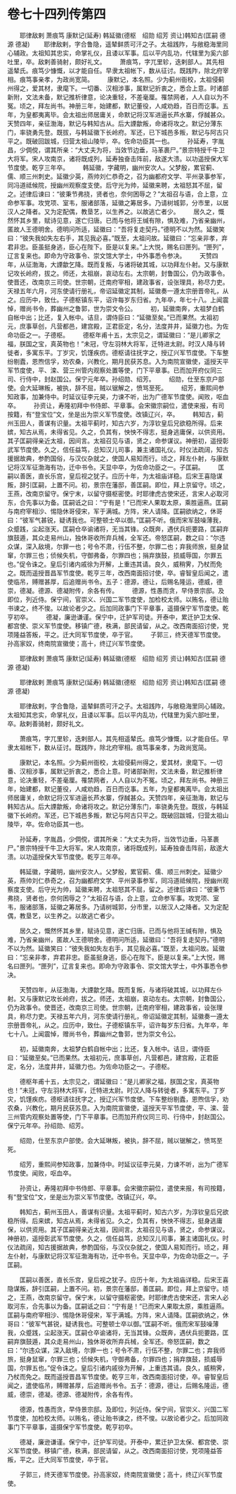 # 卷七十四列传第四

　　耶律敌剌 萧痕笃 康默记(延寿) 韩延徽(德枢　绍勋 绍芳 资让)韩知古(匡嗣 德源 德凝) 　　耶律敌剌，字合鲁隐，遥辇鲜质可汗之子。太祖践阼，与敞稳海里同心辅政。太祖知其忠实，命掌礼仪，且诿以军事。后以平内乱功，代辖里为奚六部吐里，卒。敌剌善骑射，颇好礼文。 　　萧痕笃，字兀里轸，迭剌部人。其先相遥辇氏。痕笃少慷慨，以才能自任。早隶太祖帐下，数从征讨。既践阼，除北府宰相。痕笃事亲孝，为政尚宽简。 　　康默记，本名照。少为蓟州衙校，太祖侵蓟州得之，爱其材，隶麾下。一切番、汉相涉事，属默记折衷之，悉合上意。时诸部新附，文法未备，默记推析律意，论决重轻，不差毫厘。罹禁网者，人人自以为不冤。顷之，拜左尚书。神册三年，始建都，默记董役，人咸劝趋，百日而讫事。五年，为皇都夷离毕。会太祖出师居庸关，命默记将汉军进逼长芦水寨，俘馘甚众。天赞四年，亲征渤海，默记与韩知古从。后大諲歙叛，命诸将攻之。默记分薄东门，率骁勇先登。既拔，与韩延徽下长岭府。军还，已下城邑多叛，默记与阿古只平之。既破回跋城，归营太祖山陵毕，卒。佐命功臣其一也。 　　孙延寿，字胤昌，少倜傥，谓其所亲：“大丈夫为将，当效节边垂，马革裹尸。”景宗特授千牛卫大将军。宋人攻南京，诸将既成列，延寿独奋击阵前，敌遂大溃。以功遥授保大军节度使。乾亨三年卒。 　　韩延徽，字藏明，幽州安次人。父梦殷，累官蓟、儒、顺三州刺史。延徽少英，燕帅刘仁恭奇之，召为幽都府文学、平州录事参军，同冯道祗候院，授幽州观察度支使。后守光为帅，延徽来聘，太祖怒其不屈，留之。述律后谏曰：“彼秉节弗挠，贤者也，奈何困辱之？”太祖召与语，合上意，立命参军事。攻党项、室韦，服诸部落，延徽之筹居多。乃请树城郭，分市里，以居汉人之降者。又为定配偶，教垦艺，以生养之。以故逃亡者少。 　　居久之，慨然怀其乡里，赋诗见意，遂亡归唐。已而与他将王缄有隙，惧及难，乃省亲幽州，匿故人王德明舍。德明问所适，延徽曰：“吾将复走契丹。”德明不以为然。延徽笑曰：“彼失我如失左右手，其见我必喜。”既至，太祖问故。延徽曰：“忘亲非孝，弃君非忠。臣虽挺身逃，臣心在陛下。臣是以复来。”上大悦，赐名曰匣列。“匣列”，辽言复来也。即命为守政事令、崇文馆大学士，中外事悉令参决。 　　天赞四年，从征渤海，大諲歙乞降。既而复叛，与诸将破其城，以功拜左仆射。又与康默记攻长岭府，拔之。师还，太祖崩，哀动左右。太宗朝，封鲁国公，仍为政事令。使晋还，改南京三司使。世宗朝，迁南府宰相，建政事省，设张理具，称尽力吏。天禄五年六月，河东使请行册礼，帝诏延徽定其制，延徽奏一遵太宗册晋帝礼，从之。应历中，致仕。子德枢镇东平，诏许每岁东归省。九年卒，年七十八。上闻震悼，赠尚书令，葬幽州之鲁郭，世为崇文令公。 　　初，延徽南奔，太祖梦白鹤自帐中出；比还，复入帐中。诘旦，谓侍臣曰：“延徽至矣。”已而果然。太祖初元，庶事草创，凡营都邑，建宫殿，正君臣定，名分，法度井井，延徽力也。为佐命功臣之一。子德枢。 　　德枢年甫十五，太宗见之，谓延徽曰：“是儿卿家之福，朕国之宝，真英物也！”未冠，守左羽林大将军，迁特进太尉。时汉人降与转徙者，多寓东平。丁岁灾，饥馑疾疠。德枢请往抚字之，授辽兴军节度使。下车整纷剔蠹，恩煦信孚，劝农桑，兴教化，期月民获苏息。入为南院宣徽使，遥授天平军节度使，平、滦、营三州管内观察处置等使，门下平章事。已而加开府仪同三司、行侍中，封赵国公。保宁元年卒。孙绍勋、绍芳。 　　绍勋，仕至东京户部使。会大延琳叛，被执，辞不屈，贼以锯解之，愤骂至死。 　　绍芳，重熙间参知政事，加兼侍中。时延议征李元昊，力谏不听，出为广德军节度使。闻败，呕血卒。 　　孙资让，寿隆初拜中书侍郎、平章事。会宋徽宗嗣位，遣使来报，有司按籍，有“登宝位”文，坐是出为崇义军节度使。改镇辽兴，卒。 　　韩知古，蓟州玉田人，善谋有识量。太祖平蓟时，知古六岁，为淳钦皇后兄欲稳所得。后来嫔，知古从焉，未得省见。久之，负其有，怏怏不得志，挺身逃庸保，以供资用。其子匡嗣得亲近太祖，因间言。太祖召见与语，贤之，命参谋议。神册初，遥授彰武军节度使。久之，信任益笃，总知汉儿司事，兼主诸国礼仪。时仪法疏阔，知古援据故典，参酌国俗，与汉仪杂就之，使国人易知而行。顷之，拜左仆射，与康默记将汉军征渤海有功，迁中书令。天显中卒，为佐命功臣之一。子匡嗣。 　　匡嗣以善医，直长乐宫，皇后视之犹子。应历十年，为太祖庙详稳。后宋王喜隐谋叛，辞引匡嗣，上置不问。初，景宗在藩邸，善匡嗣。即位，拜上京留守。顷之，王燕，改南京留守。保宁末，以留守摄枢密使。时耶律虎古使宋还，言宋人必取河东，合先事以为备。匡嗣诋之曰：“宁有是！”已而宋人果取太原，乘胜逼燕。匡嗣与南府宰相沙、惕隐休哥侵宋，军于满城。方阵，宋人请降。匡嗣欲纳之，休哥曰：“彼军气甚锐，疑诱我也。可整顿士卒以御。”匡嗣不听。俄而宋军鼓噪薄我，众蹙践，尘起涨天。匡嗣仓卒谕诸将，无当其锋。众既奔，遇伏兵扼要路，匡嗣弃旗鼓遁，其众走易州山，独休哥收所弃兵械，全军还。帝怒匡嗣，数之曰：“尔违众谋，深入敌境，尔罪一也；号令不肃，行伍不整，尔罪二也；弃我师旅，挺身鼠窜，尔罪三也；侦候失机，守御弗备，尔罪四也；捐弃旗鼓，损威辱国，尔罪五也。”促令诛之。皇后引诸内戚徐为开解，上重违其请。良久，威稍霁，乃杖而免之。既而遥授晋昌军节度使。乾亨三年，改西南面招讨使，卒。睿智皇后闻之，遣使临吊，赙赠甚厚，后追赠尚书令。五子：德源，德让，后赐名隆运，德威，德崇，德凝。德源、德凝附传，余各有传。 　　德源，性愚而贪，早侍景宗邸。及即位，列近侍。保宁间，官崇义、兴国二军节度使，加检校太师。以贿名，德让贻书谏之，终不悛。以故论者少之。后加同政事门下平章事，遥摄保宁军节度使。乾亨初卒。 　　德凝，廉逊谦谨。保宁中，迁护军司徒。开泰中，累迁护卫太保、都宫使、崇义军节度使。移镇广德，秩满，部民请留，从之。改西南面招讨使，党项隆益答叛，平之。迁大同军节度使，卒于官。 　　子郭三，终天德军节度使。孙高家奴，终南院宣徽使；高十，终辽兴军节度使。

　　耶律敌剌 萧痕笃 康默记(延寿) 韩延徽(德枢　绍勋 绍芳 资让)韩知古(匡嗣 德源 德凝)

　　耶律敌剌 萧痕笃 康默记(延寿) 韩延徽(德枢　绍勋 绍芳 资让)韩知古(匡嗣 德源 德凝)

　　耶律敌剌，字合鲁隐，遥辇鲜质可汗之子。太祖践阼，与敞稳海里同心辅政。太祖知其忠实，命掌礼仪，且诿以军事。后以平内乱功，代辖里为奚六部吐里，卒。敌剌善骑射，颇好礼文。

　　萧痕笃，字兀里轸，迭剌部人。其先相遥辇氏。痕笃少慷慨，以才能自任。早隶太祖帐下，数从征讨。既践阼，除北府宰相。痕笃事亲孝，为政尚宽简。

　　康默记，本名照。少为蓟州衙校，太祖侵蓟州得之，爱其材，隶麾下。一切番、汉相涉事，属默记折衷之，悉合上意。时诸部新附，文法未备，默记推析律意，论决重轻，不差毫厘。罹禁网者，人人自以为不冤。顷之，拜左尚书。神册三年，始建都，默记董役，人咸劝趋，百日而讫事。五年，为皇都夷离毕。会太祖出师居庸关，命默记将汉军进逼长芦水寨，俘馘甚众。天赞四年，亲征渤海，默记与韩知古从。后大諲歙叛，命诸将攻之。默记分薄东门，率骁勇先登。既拔，与韩延徽下长岭府。军还，已下城邑多叛，默记与阿古只平之。既破回跋城，归营太祖山陵毕，卒。佐命功臣其一也。

　　孙延寿，字胤昌，少倜傥，谓其所亲：“大丈夫为将，当效节边垂，马革裹尸。”景宗特授千牛卫大将军。宋人攻南京，诸将既成列，延寿独奋击阵前，敌遂大溃。以功遥授保大军节度使。乾亨三年卒。

　　韩延徽，字藏明，幽州安次人。父梦殷，累官蓟、儒、顺三州刺史。延徽少英，燕帅刘仁恭奇之，召为幽都府文学、平州录事参军，同冯道祗候院，授幽州观察度支使。后守光为帅，延徽来聘，太祖怒其不屈，留之。述律后谏曰：“彼秉节弗挠，贤者也，奈何困辱之？”太祖召与语，合上意，立命参军事。攻党项、室韦，服诸部落，延徽之筹居多。乃请树城郭，分市里，以居汉人之降者。又为定配偶，教垦艺，以生养之。以故逃亡者少。

　　居久之，慨然怀其乡里，赋诗见意，遂亡归唐。已而与他将王缄有隙，惧及难，乃省亲幽州，匿故人王德明舍。德明问所适，延徽曰：“吾将复走契丹。”德明不以为然。延徽笑曰：“彼失我如失左右手，其见我必喜。”既至，太祖问故。延徽曰：“忘亲非孝，弃君非忠。臣虽挺身逃，臣心在陛下。臣是以复来。”上大悦，赐名曰匣列。“匣列”，辽言复来也。即命为守政事令、崇文馆大学士，中外事悉令参决。

　　天赞四年，从征渤海，大諲歙乞降。既而复叛，与诸将破其城，以功拜左仆射。又与康默记攻长岭府，拔之。师还，太祖崩，哀动左右。太宗朝，封鲁国公，仍为政事令。使晋还，改南京三司使。世宗朝，迁南府宰相，建政事省，设张理具，称尽力吏。天禄五年六月，河东使请行册礼，帝诏延徽定其制，延徽奏一遵太宗册晋帝礼，从之。应历中，致仕。子德枢镇东平，诏许每岁东归省。九年卒，年七十八。上闻震悼，赠尚书令，葬幽州之鲁郭，世为崇文令公。

　　初，延徽南奔，太祖梦白鹤自帐中出；比还，复入帐中。诘旦，谓侍臣曰：“延徽至矣。”已而果然。太祖初元，庶事草创，凡营都邑，建宫殿，正君臣定，名分，法度井井，延徽力也。为佐命功臣之一。子德枢。

　　德枢年甫十五，太宗见之，谓延徽曰：“是儿卿家之福，朕国之宝，真英物也！”未冠，守左羽林大将军，迁特进太尉。时汉人降与转徙者，多寓东平。丁岁灾，饥馑疾疠。德枢请往抚字之，授辽兴军节度使。下车整纷剔蠹，恩煦信孚，劝农桑，兴教化，期月民获苏息。入为南院宣徽使，遥授天平军节度使，平、滦、营三州管内观察处置等使，门下平章事。已而加开府仪同三司、行侍中，封赵国公。保宁元年卒。孙绍勋、绍芳。

　　绍勋，仕至东京户部使。会大延琳叛，被执，辞不屈，贼以锯解之，愤骂至死。

　　绍芳，重熙间参知政事，加兼侍中。时延议征李元昊，力谏不听，出为广德军节度使。闻败，呕血卒。

　　孙资让，寿隆初拜中书侍郎、平章事。会宋徽宗嗣位，遣使来报，有司按籍，有“登宝位”文，坐是出为崇义军节度使。改镇辽兴，卒。

　　韩知古，蓟州玉田人，善谋有识量。太祖平蓟时，知古六岁，为淳钦皇后兄欲稳所得。后来嫔，知古从焉，未得省见。久之，负其有，怏怏不得志，挺身逃庸保，以供资用。其子匡嗣得亲近太祖，因间言。太祖召见与语，贤之，命参谋议。神册初，遥授彰武军节度使。久之，信任益笃，总知汉儿司事，兼主诸国礼仪。时仪法疏阔，知古援据故典，参酌国俗，与汉仪杂就之，使国人易知而行。顷之，拜左仆射，与康默记将汉军征渤海有功，迁中书令。天显中卒，为佐命功臣之一。子匡嗣。

　　匡嗣以善医，直长乐宫，皇后视之犹子。应历十年，为太祖庙详稳。后宋王喜隐谋叛，辞引匡嗣，上置不问。初，景宗在藩邸，善匡嗣。即位，拜上京留守。顷之，王燕，改南京留守。保宁末，以留守摄枢密使。时耶律虎古使宋还，言宋人必取河东，合先事以为备。匡嗣诋之曰：“宁有是！”已而宋人果取太原，乘胜逼燕。匡嗣与南府宰相沙、惕隐休哥侵宋，军于满城。方阵，宋人请降。匡嗣欲纳之，休哥曰：“彼军气甚锐，疑诱我也。可整顿士卒以御。”匡嗣不听。俄而宋军鼓噪薄我，众蹙践，尘起涨天。匡嗣仓卒谕诸将，无当其锋。众既奔，遇伏兵扼要路，匡嗣弃旗鼓遁，其众走易州山，独休哥收所弃兵械，全军还。帝怒匡嗣，数之曰：“尔违众谋，深入敌境，尔罪一也；号令不肃，行伍不整，尔罪二也；弃我师旅，挺身鼠窜，尔罪三也；侦候失机，守御弗备，尔罪四也；捐弃旗鼓，损威辱国，尔罪五也。”促令诛之。皇后引诸内戚徐为开解，上重违其请。良久，威稍霁，乃杖而免之。既而遥授晋昌军节度使。乾亨三年，改西南面招讨使，卒。睿智皇后闻之，遣使临吊，赙赠甚厚，后追赠尚书令。五子：德源，德让，后赐名隆运，德威，德崇，德凝。德源、德凝附传，余各有传。

　　德源，性愚而贪，早侍景宗邸。及即位，列近侍。保宁间，官崇义、兴国二军节度使，加检校太师。以贿名，德让贻书谏之，终不悛。以故论者少之。后加同政事门下平章事，遥摄保宁军节度使。乾亨初卒。

　　德凝，廉逊谦谨。保宁中，迁护军司徒。开泰中，累迁护卫太保、都宫使、崇义军节度使。移镇广德，秩满，部民请留，从之。改西南面招讨使，党项隆益答叛，平之。迁大同军节度使，卒于官。

　　子郭三，终天德军节度使。孙高家奴，终南院宣徽使；高十，终辽兴军节度使。